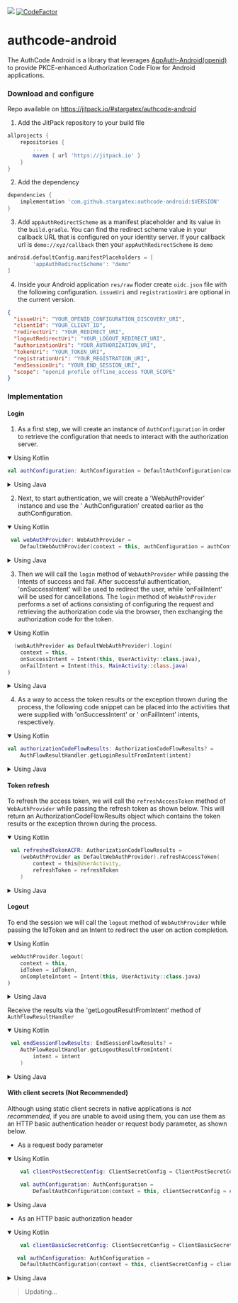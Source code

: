 [![](https://jitpack.io/v/stargatex/authcode-android.svg)](https://jitpack.io/#stargatex/authcode-android) [![CodeFactor](https://www.codefactor.io/repository/github/stargatex/authcode-android/badge)](https://www.codefactor.io/repository/github/stargatex/authcode-android)

# authcode-android

The AuthCode Android is a library that leverages [AppAuth-Android(openid)](https://github.com/openid/AppAuth-Android) to provide PKCE-enhanced Authorization Code Flow for Android applications.

### Download and configure

Repo available on https://jitpack.io/#stargatex/authcode-android

1. Add the JitPack repository to your build file

```groovy
allprojects {
    repositories {
        ...
        maven { url 'https://jitpack.io' }
    }
}
```

2. Add the dependency

```groovy
dependencies {
    implementation 'com.github.stargatex:authcode-android:$VERSION'
}
```

3. Add `appAuthRedirectScheme` as a manifest placeholder and its value in the `build.gradle`. You
   can find the redirect scheme value in your callback URL that is configured on your identity
   server. If your callback url is `demo://xyz/callback` then your `appAuthRedirectScheme` is `demo`

```groovy
android.defaultConfig.manifestPlaceholders = [
        'appAuthRedirectScheme': "demo"
]
```

4. Inside your Android application `res/raw` floder create `oidc.json` file with the following
   configuration. `issueUri` and `registrationUri` are optional in the current version.

```json
{
  "issueUri": "YOUR_OPENID_CONFIGURATION_DISCOVERY_URI",
  "clientId": "YOUR_CLIENT_ID",
  "redirectUri": "YOUR_REDIRECT_URI",
  "logoutRedirectUri": "YOUR_LOGOUT_REDIRECT_URI",
  "authorizationUri": "YOUR_AUTHORIZATION_URI",
  "tokenUri": "YOUR_TOKEN_URI",
  "registrationUri": "YOUR_REGISTRATION_URI",
  "endSessionUri": "YOUR_END_SESSION_URI",
  "scope": "openid profile offline_access YOUR_SCOPE"
}
```

### Implementation

#### Login

1. As a first step, we will create an instance of `AuthConfiguration` in order to retrieve the
   configuration that needs to interact with the authorization server.

<details open>
<summary>Using Kotlin</summary>

```kotlin
val authConfiguration: AuthConfiguration = DefaultAuthConfiguration(context = this)
```

</details>

<details>
<summary>Using Java</summary>

```java
AuthConfiguration authConfiguration = new DefaultAuthConfiguration(this);
```

</details>

2. Next, to start authentication, we will create a 'WebAuthProvider' instance and use the '
   AuthConfiguration' created earlier as the authConfiguration.

<details open>
<summary>Using Kotlin</summary>

```kotlin
 val webAuthProvider: WebAuthProvider =
    DefaultWebAuthProvider(context = this, authConfiguration = authConfiguration)
```

</details>

<details>
<summary>Using Java</summary>

```java
WebAuthProvider webAuthProvider = new DefaultWebAuthProvider(this,authConfiguration);
```

</details>

3. Then we will call the `login` method of `WebAuthProvider` while passing the Intents of success
   and fail. After successful authentication, 'onSuccessIntent' will be used to redirect the user,
   while 'onFailIntent' will be used for cancellations. The `login` method of `WebAuthProvider`
   performs a set of actions consisting of configuring the request and retrieving the authorization
   code via the browser, then exchanging the authorization code for the token.

<details open>
<summary>Using Kotlin</summary>

```kotlin
  (webAuthProvider as DefaultWebAuthProvider).login(
    context = this,
    onSuccessIntent = Intent(this, UserActivity::class.java),
    onFailIntent = Intent(this, MainActivity::class.java)
)
```

</details>

<details>
<summary>Using Java</summary>

```java
    webAuthProvider.login(this,
        new Intent(this,UserActivity.class)
        ,new Intent(this,MainActivity.class)
        );
```

</details>

4. As a way to access the token results or the exception thrown during the process, the following
   code snippet can be placed into the activities that were supplied with 'onSuccessIntent' or '
   onFailIntent' intents, respectively.

<details open>
<summary>Using Kotlin</summary>

```kotlin
val authorizationCodeFlowResults: AuthorizationCodeFlowResults? =
    AuthFlowResultHandler.getLoginResultFromIntent(intent)
```

</details>

<details>
<summary>Using Java</summary>

```java
 AuthorizationCodeFlowResults authorizationCodeFlowResults = AuthFlowResultHandler.getLoginResultFromIntent(getIntent());
```

</details>

#### Token refresh

To refresh the access token, we will call the `refreshAccessToken` method of `WebAuthProvider` while
passing the refresh token as shown below. This will return an AuthorizationCodeFlowResults object
which contains the token results or the exception thrown during the process.

<details open>
<summary>Using Kotlin</summary>

```kotlin
 val refreshedTokenACFR: AuthorizationCodeFlowResults =
    (webAuthProvider as DefaultWebAuthProvider).refreshAccessToken(
        context = this@UserActivity,
        refreshToken = refreshToken
    )
```

</details>

<details>
<summary>Using Java</summary>

```java
AuthorizationCodeFlowResults authorizationCodeFlowResults = webAuthProvider.refreshAccessToken(
        context,refreshToken
        );
```

</details>

#### Logout

To end the session we will call the `logout` method of `WebAuthProvider` while passing the IdToken
and an Intent to redirect the user on action completion.

<details open>
<summary>Using Kotlin</summary>

```kotlin
 webAuthProvider.logout(
    context = this,
    idToken = idToken,
    onCompleteIntent = Intent(this, UserActivity::class.java)
)
```

</details>

<details>
<summary>Using Java</summary>

```java
    webAuthProvider.logout(
        this,
        idToken,
        new Intent(this,UserActivity.class)
        );
```

</details>

Receive the results via the 'getLogoutResultFromIntent' method of `AuthFlowResultHandler`

<details open>
<summary>Using Kotlin</summary>

```kotlin
 val endSessionFlowResults: EndSessionFlowResults? =
    AuthFlowResultHandler.getLogoutResultFromIntent(
        intent = intent
    )
```

</details>

<details>
<summary>Using Java</summary>

```java
 EndSessionFlowResults endSessionFlowResults = AuthFlowResultHandler.getLogoutResultFromIntent(getIntent());
```

</details>

#### With client secrets (Not Recommended)

Although using static client secrets in native applications is _not recommended_, if you are unable
to avoid using them, you can use them as an HTTP basic authentication header or request body
parameter, as shown below.

* As a request body parameter

<details open>
<summary>Using Kotlin</summary>

```kotlin
    val clientPostSecretConfig: ClientSecretConfig = ClientPostSecretConfig(CLIENT_SECRET)

    val authConfiguration: AuthConfiguration =
        DefaultAuthConfiguration(context = this, clientSecretConfig = clientPostSecretConfig)
```

</details>

<details>
<summary>Using Java</summary>

```java
  ClientSecretConfig clientPostSecretConfig = new ClientPostSecretConfig(CLIENT_SECRET);

        AuthConfiguration authConfiguration = new DefaultAuthConfiguration(this
        ,clientPostSecretConfig);

```

</details>

* As an HTTP basic authorization header

<details open>
<summary>Using Kotlin</summary>

```kotlin
    val clientBasicSecretConfig: ClientSecretConfig = ClientBasicSecretConfig(CLIENT_SECRET)

   val authConfiguration: AuthConfiguration =
    DefaultAuthConfiguration(context = this, clientSecretConfig = clientBasicSecretConfig)
```

</details>

<details>
<summary>Using Java</summary>

```java
  ClientSecretConfig clientBasicSecretConfig = new ClientBasicSecretConfig(CLIENT_SECRET);

  AuthConfiguration authConfiguration = new DefaultAuthConfiguration(this
        ,clientBasicSecretConfig);

```

</details>

> Updating...
